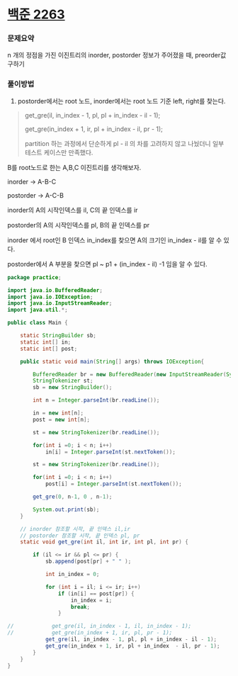 # [백준 2263](https://www.acmicpc.net/problem/2263)

### 문제요약
 n 개의 정점을 가진 이진트리의 inorder, postorder 정보가 주어졌을 때, preorder값 구하기 


### 풀이방법
1. postorder에서는 root 노드, inorder에서는 root 노드 기준 left, right를 찾는다.
> get_gre(il, in_index - 1, pl, pl + in_index - il - 1);
> 
> get_gre(in_index + 1, ir, pl + in_index  - il, pr - 1);
> 
> partition 하는 과정에서 단순하게 pl - il 의 차를 고려하지 않고 나눴더니 일부 테스트 케이스만 만족했다.

B를 root노드로 한는 A,B,C 이진트리를 생각해보자.

inorder -> A-B-C

postorder -> A-C-B 

inorder의 A의 시작인덱스를 il, C의 끝 인덱스를 ir

postorder의 A의 시작인덱스를 pl, B의 끝 인덱스를 pr

inorder 에서 root인 B 인덱스 in_index를 찾으면 A의 크기인 in_index - il를 알 수 있다.

postorder에서 A 부분을 찾으면 pl ~ p1 + (in_index - il) -1 임을 알 수 있다.


```java
package practice;

import java.io.BufferedReader;
import java.io.IOException;
import java.io.InputStreamReader;
import java.util.*;

public class Main {

    static StringBuilder sb;
    static int[] in;
    static int[] post;

    public static void main(String[] args) throws IOException{

        BufferedReader br = new BufferedReader(new InputStreamReader(System.in));
        StringTokenizer st;
        sb = new StringBuilder();

        int n = Integer.parseInt(br.readLine());

        in = new int[n];
        post = new int[n];

        st = new StringTokenizer(br.readLine());

        for(int i =0; i < n; i++)
            in[i] = Integer.parseInt(st.nextToken());

        st = new StringTokenizer(br.readLine());

        for(int i =0; i < n; i++)
            post[i] = Integer.parseInt(st.nextToken());

        get_gre(0, n-1, 0 , n-1);

        System.out.print(sb);
    }

    // inorder 참조할 시작, 끝 인덱스 il,ir
    // postorder 참조할 시작, 끝 인덱스 pl, pr
    static void get_gre(int il, int ir, int pl, int pr) {

        if (il <= ir && pl <= pr) {
            sb.append(post[pr] + " " );

            int in_index = 0;

            for (int i = il; i <= ir; i++)
                if (in[i] == post[pr]) {
                    in_index = i;
                    break;
                }

//            get_gre(il, in_index - 1, il, in_index - 1);
//            get_gre(in_index + 1, ir, pl, pr - 1);
            get_gre(il, in_index - 1, pl, pl + in_index - il - 1);
            get_gre(in_index + 1, ir, pl + in_index  - il, pr - 1);
        }
    }
}
```

